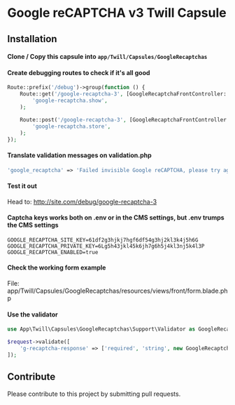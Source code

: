 # Google reCAPTCHA v3 Twill Capsule

## Installation

#### Clone / Copy this capsule into `app/Twill/Capsules/GoogleRecaptchas`

#### Create debugging routes to check if it's all good

```php
Route::prefix('/debug')->group(function () {
    Route::get('/google-recaptcha-3', [GoogleRecaptchaFrontController::class, 'show'])->name(
        'google-recaptcha.show',
    );

    Route::post('/google-recaptcha-3', [GoogleRecaptchaFrontController::class, 'store'])->name(
        'google-recaptcha.store',
    );
});
```

#### Translate validation messages on validation.php

```php
'google_recaptcha' => 'Failed invisible Google reCAPTCHA, please try again.',
```

#### Test it out

Head to: http://site.com/debug/google-recaptcha-3

#### Captcha keys works both on .env or in the CMS settings, but .env trumps the CMS settings

```dotenv
GOOGLE_RECAPTCHA_SITE_KEY=61df2g3hjkj7hgf6df54g3hj2kl3k4j5h6G
GOOGLE_RECAPTCHA_PRIVATE_KEY=6Lg5h43jkl45k6jh7g6h5j4kl3nj5k4l3P
GOOGLE_RECAPTCHA_ENABLED=true
```

#### Check the working form example

File: app/Twill/Capsules/GoogleRecaptchas/resources/views/front/form.blade.php

#### Use the validator

```php
use App\Twill\Capsules\GoogleRecaptchas\Support\Validator as GoogleRecaptchaValidator;

$request->validate([
    'g-recaptcha-response' => ['required', 'string', new GoogleRecaptchaValidator()],
]);
```

## Contribute

Please contribute to this project by submitting pull requests.
